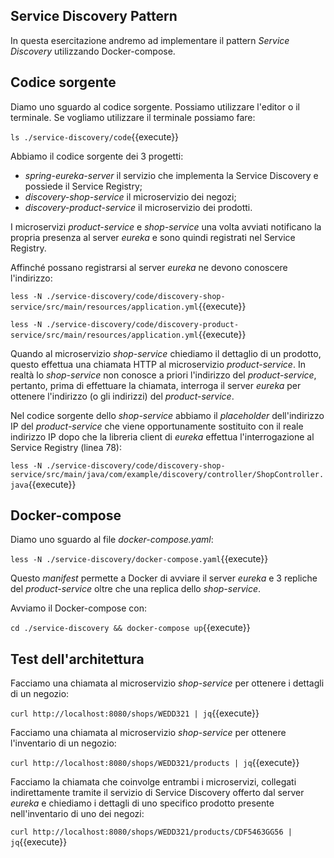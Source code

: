 ## Service Discovery Pattern

In questa esercitazione andremo ad implementare il pattern *Service Discovery* utilizzando Docker-compose.

## Codice sorgente

Diamo uno sguardo al codice sorgente. Possiamo utilizzare l'editor o il terminale.
Se vogliamo utilizzare il terminale possiamo fare:

`ls ./service-discovery/code`{{execute}}

Abbiamo il codice sorgente dei 3 progetti:
- *spring-eureka-server* il servizio che implementa la Service Discovery e possiede il Service Registry;
- *discovery-shop-service* il microservizio dei negozi;
- *discovery-product-service* il microservizio dei prodotti.

I microservizi *product-service* e *shop-service* una volta avviati notificano la propria presenza al server *eureka* e sono quindi registrati nel Service Registry.

Affinché possano registrarsi al server *eureka* ne devono conoscere l'indirizzo:

`less -N ./service-discovery/code/discovery-shop-service/src/main/resources/application.yml`{{execute}}

`less -N ./service-discovery/code/discovery-product-service/src/main/resources/application.yml`{{execute}}

Quando al microservizio *shop-service* chiediamo il dettaglio di un prodotto, questo effettua una chiamata HTTP al microservizio *product-service*.
In realtà lo *shop-service* non conosce a priori l'indirizzo del *product-service*, pertanto, prima di effettuare la chiamata, interroga il server *eureka* per ottenere l'indirizzo (o gli indirizzi) del *product-service*.

Nel codice sorgente dello *shop-service* abbiamo il _placeholder_ dell'indirizzo IP del *product-service* che viene opportunamente sostituito con il reale indirizzo IP dopo che la libreria client di *eureka* effettua l'interrogazione al Service Registry (linea 78):

`less -N ./service-discovery/code/discovery-shop-service/src/main/java/com/example/discovery/controller/ShopController.java`{{execute}}

## Docker-compose

Diamo uno sguardo al file _docker-compose.yaml_:

`less -N ./service-discovery/docker-compose.yaml`{{execute}}

Questo _manifest_ permette a Docker di avviare il server *eureka* e 3 repliche del *product-service* oltre che una replica dello *shop-service*.

Avviamo il Docker-compose con:

`cd ./service-discovery && docker-compose up`{{execute}}

## Test dell'architettura ##

Facciamo una chiamata al microservizio *shop-service* per ottenere i dettagli di un negozio:

`curl http://localhost:8080/shops/WEDD321 | jq`{{execute}}

Facciamo una chiamata al microservizio *shop-service* per ottenere l'inventario di un negozio:

`curl http://localhost:8080/shops/WEDD321/products | jq`{{execute}}

Facciamo la chiamata che coinvolge entrambi i microservizi, collegati indirettamente tramite il servizio di Service Discovery offerto dal server *eureka* e chiediamo i dettagli di uno specifico prodotto presente nell'inventario di uno dei negozi:

`curl http://localhost:8080/shops/WEDD321/products/CDF5463GG56 | jq`{{execute}}

